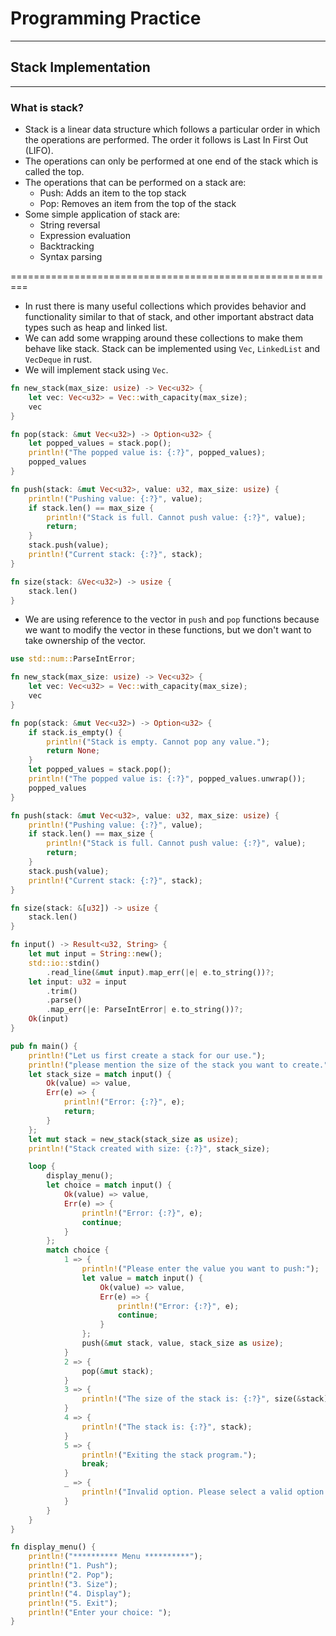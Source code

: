 # Programming Practice
---------------------------------------------------------
## Stack Implementation
---------------------------------------------------------
### What is stack?
- Stack is a linear data structure which follows a particular order in which the operations are performed. The order it follows is Last In First Out (LIFO).
- The operations can only be performed at one end of the stack which is called the top.
- The operations that can be performed on a stack are:
    - Push: Adds an item to the top stack
    - Pop: Removes an item from the top of the stack
- Some simple application of stack are:
    - String reversal
    - Expression evaluation
    - Backtracking
    - Syntax parsing

=========================================================
- In rust there is many useful collections which provides behavior and functionality similar to that of stack, and other important abstract data types such as heap and linked list.
- We can add some wrapping around these collections to make them behave like stack. Stack can be implemented using `Vec`, `LinkedList` and `VecDeque` in rust.
- We will implement stack using `Vec`.
```rust
fn new_stack(max_size: usize) -> Vec<u32> {
    let vec: Vec<u32> = Vec::with_capacity(max_size);
    vec
}

fn pop(stack: &mut Vec<u32>) -> Option<u32> {
    let popped_values = stack.pop();
    println!("The popped value is: {:?}", popped_values);
    popped_values
}

fn push(stack: &mut Vec<u32>, value: u32, max_size: usize) {
    println!("Pushing value: {:?}", value);
    if stack.len() == max_size {
        println!("Stack is full. Cannot push value: {:?}", value);
        return;
    }
    stack.push(value);
    println!("Current stack: {:?}", stack);
}

fn size(stack: &Vec<u32>) -> usize {
    stack.len()
}
```
- We are using reference to the vector in `push` and `pop` functions because we want to modify the vector in these functions, but we don't want to take ownership of the vector.
```rust
use std::num::ParseIntError;

fn new_stack(max_size: usize) -> Vec<u32> {
    let vec: Vec<u32> = Vec::with_capacity(max_size);
    vec
}

fn pop(stack: &mut Vec<u32>) -> Option<u32> {
    if stack.is_empty() {
        println!("Stack is empty. Cannot pop any value.");
        return None;
    }
    let popped_values = stack.pop();
    println!("The popped value is: {:?}", popped_values.unwrap());
    popped_values
}

fn push(stack: &mut Vec<u32>, value: u32, max_size: usize) {
    println!("Pushing value: {:?}", value);
    if stack.len() == max_size {
        println!("Stack is full. Cannot push value: {:?}", value);
        return;
    }
    stack.push(value);
    println!("Current stack: {:?}", stack);
}

fn size(stack: &[u32]) -> usize {
    stack.len()
}

fn input() -> Result<u32, String> {
    let mut input = String::new();
    std::io::stdin()
        .read_line(&mut input).map_err(|e| e.to_string())?;
    let input: u32 = input
        .trim()
        .parse()
        .map_err(|e: ParseIntError| e.to_string())?;
    Ok(input)
}

pub fn main() {
    println!("Let us first create a stack for our use.");
    println!("please mention the size of the stack you want to create.");
    let stack_size = match input() {
        Ok(value) => value,
        Err(e) => {
            println!("Error: {:?}", e);
            return;
        }
    };
    let mut stack = new_stack(stack_size as usize);
    println!("Stack created with size: {:?}", stack_size);

    loop {
        display_menu();
        let choice = match input() {
            Ok(value) => value,
            Err(e) => {
                println!("Error: {:?}", e);
                continue;
            }
        };
        match choice {
            1 => {
                println!("Please enter the value you want to push:");
                let value = match input() {
                    Ok(value) => value,
                    Err(e) => {
                        println!("Error: {:?}", e);
                        continue;
                    }
                };
                push(&mut stack, value, stack_size as usize);
            }
            2 => {
                pop(&mut stack);
            }
            3 => {
                println!("The size of the stack is: {:?}", size(&stack));
            }
            4 => {
                println!("The stack is: {:?}", stack);
            }
            5 => {
                println!("Exiting the stack program.");
                break;
            }
            _ => {
                println!("Invalid option. Please select a valid option.");
            }
        }
    }
}

fn display_menu() {
    println!("********** Menu **********");
    println!("1. Push");
    println!("2. Pop");
    println!("3. Size");
    println!("4. Display");
    println!("5. Exit");
    println!("Enter your choice: ");
}
```
